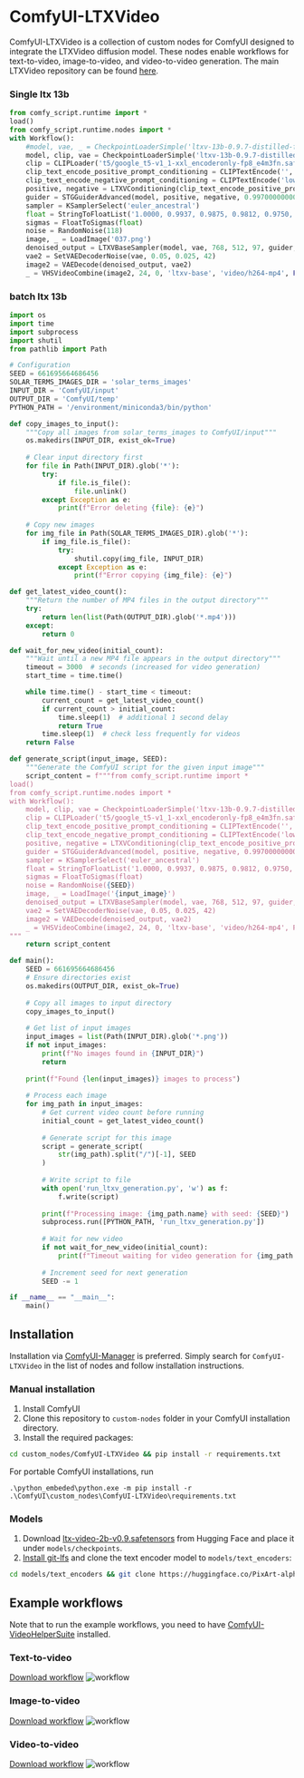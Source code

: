 # ComfyUI-LTXVideo
ComfyUI-LTXVideo is a collection of custom nodes for ComfyUI designed to integrate the LTXVideo diffusion model. These nodes enable workflows for text-to-video, image-to-video, and video-to-video generation. The main LTXVideo repository can be found [here](https://github.com/Lightricks/LTX-Video).

### Single ltx 13b
```python
from comfy_script.runtime import *
load()
from comfy_script.runtime.nodes import *
with Workflow():
    #model, vae, _ = CheckpointLoaderSimple('ltxv-13b-0.9.7-distilled-fp8.safetensors')
    model, clip, vae = CheckpointLoaderSimple('ltxv-13b-0.9.7-distilled-fp8.safetensors')
    clip = CLIPLoader('t5/google_t5-v1_1-xxl_encoderonly-fp8_e4m3fn.safetensors', 'ltxv', 'default')
    clip_text_encode_positive_prompt_conditioning = CLIPTextEncode('', clip)
    clip_text_encode_negative_prompt_conditioning = CLIPTextEncode('low quality, worst quality, deformed, distorted, disfigured, motion smear, motion artifacts, fused fingers, bad anatomy, weird hand, ugly', clip)
    positive, negative = LTXVConditioning(clip_text_encode_positive_prompt_conditioning, clip_text_encode_negative_prompt_conditioning, 24.000000000000004)
    guider = STGGuiderAdvanced(model, positive, negative, 0.9970000000000002, True, '1.0, 0.9933, 0.9850, 0.9767, 0.9008, 0.6180', '1,1,1,1,1,1', '0,0,0,0,0,0', '1, 1, 1, 1, 1, 1', '[25], [35], [35], [42], [42], [42]', None)
    sampler = KSamplerSelect('euler_ancestral')
    float = StringToFloatList('1.0000, 0.9937, 0.9875, 0.9812, 0.9750, 0.9094, 0.7250, 0.4219, 0.0')
    sigmas = FloatToSigmas(float)
    noise = RandomNoise(118)
    image, _ = LoadImage('037.png')
    denoised_output = LTXVBaseSampler(model, vae, 768, 512, 97, guider, sampler, sigmas, noise, image, '0', 0.8, 'center', 30, 1)
    vae2 = SetVAEDecoderNoise(vae, 0.05, 0.025, 42)
    image2 = VAEDecode(denoised_output, vae2)
    _ = VHSVideoCombine(image2, 24, 0, 'ltxv-base', 'video/h264-mp4', False, False, None, None, None)
```

### batch ltx 13b
```python
import os
import time
import subprocess
import shutil
from pathlib import Path

# Configuration
SEED = 661695664686456
SOLAR_TERMS_IMAGES_DIR = 'solar_terms_images'
INPUT_DIR = 'ComfyUI/input'
OUTPUT_DIR = 'ComfyUI/temp'
PYTHON_PATH = '/environment/miniconda3/bin/python'

def copy_images_to_input():
    """Copy all images from solar_terms_images to ComfyUI/input"""
    os.makedirs(INPUT_DIR, exist_ok=True)
    
    # Clear input directory first
    for file in Path(INPUT_DIR).glob('*'):
        try:
            if file.is_file():
                file.unlink()
        except Exception as e:
            print(f"Error deleting {file}: {e}")
    
    # Copy new images
    for img_file in Path(SOLAR_TERMS_IMAGES_DIR).glob('*'):
        if img_file.is_file():
            try:
                shutil.copy(img_file, INPUT_DIR)
            except Exception as e:
                print(f"Error copying {img_file}: {e}")

def get_latest_video_count():
    """Return the number of MP4 files in the output directory"""
    try:
        return len(list(Path(OUTPUT_DIR).glob('*.mp4')))
    except:
        return 0

def wait_for_new_video(initial_count):
    """Wait until a new MP4 file appears in the output directory"""
    timeout = 3000  # seconds (increased for video generation)
    start_time = time.time()

    while time.time() - start_time < timeout:
        current_count = get_latest_video_count()
        if current_count > initial_count:
            time.sleep(1)  # additional 1 second delay
            return True
        time.sleep(1)  # check less frequently for videos
    return False

def generate_script(input_image, SEED):
    """Generate the ComfyUI script for the given input image"""
    script_content = f"""from comfy_script.runtime import *
load()
from comfy_script.runtime.nodes import *
with Workflow():
    model, clip, vae = CheckpointLoaderSimple('ltxv-13b-0.9.7-distilled-fp8.safetensors')
    clip = CLIPLoader('t5/google_t5-v1_1-xxl_encoderonly-fp8_e4m3fn.safetensors', 'ltxv', 'default')
    clip_text_encode_positive_prompt_conditioning = CLIPTextEncode('', clip)
    clip_text_encode_negative_prompt_conditioning = CLIPTextEncode('low quality, worst quality, deformed, distorted, disfigured, motion smear, motion artifacts, fused fingers, bad anatomy, weird hand, ugly', clip)
    positive, negative = LTXVConditioning(clip_text_encode_positive_prompt_conditioning, clip_text_encode_negative_prompt_conditioning, 24.000000000000004)
    guider = STGGuiderAdvanced(model, positive, negative, 0.9970000000000002, True, '1.0, 0.9933, 0.9850, 0.9767, 0.9008, 0.6180', '1,1,1,1,1,1', '0,0,0,0,0,0', '1, 1, 1, 1, 1, 1', '[25], [35], [35], [42], [42], [42]', None)
    sampler = KSamplerSelect('euler_ancestral')
    float = StringToFloatList('1.0000, 0.9937, 0.9875, 0.9812, 0.9750, 0.9094, 0.7250, 0.4219, 0.0')
    sigmas = FloatToSigmas(float)
    noise = RandomNoise({SEED})
    image, _ = LoadImage('{input_image}')
    denoised_output = LTXVBaseSampler(model, vae, 768, 512, 97, guider, sampler, sigmas, noise, image, '0', 0.8, 'center', 30, 1)
    vae2 = SetVAEDecoderNoise(vae, 0.05, 0.025, 42)
    image2 = VAEDecode(denoised_output, vae2)
    _ = VHSVideoCombine(image2, 24, 0, 'ltxv-base', 'video/h264-mp4', False, False, None, None, None)
"""
    return script_content

def main():
    SEED = 661695664686456
    # Ensure directories exist
    os.makedirs(OUTPUT_DIR, exist_ok=True)
    
    # Copy all images to input directory
    copy_images_to_input()
    
    # Get list of input images
    input_images = list(Path(INPUT_DIR).glob('*.png'))
    if not input_images:
        print(f"No images found in {INPUT_DIR}")
        return
    
    print(f"Found {len(input_images)} images to process")
    
    # Process each image
    for img_path in input_images:
        # Get current video count before running
        initial_count = get_latest_video_count()
        
        # Generate script for this image
        script = generate_script(
            str(img_path).split("/")[-1], SEED
        )
        
        # Write script to file
        with open('run_ltxv_generation.py', 'w') as f:
            f.write(script)
        
        print(f"Processing image: {img_path.name} with seed: {SEED}")
        subprocess.run([PYTHON_PATH, 'run_ltxv_generation.py'])
        
        # Wait for new video
        if not wait_for_new_video(initial_count):
            print(f"Timeout waiting for video generation for {img_path.name}. Continuing to next image.")
        
        # Increment seed for next generation
        SEED -= 1

if __name__ == "__main__":
    main()

```

## Installation

Installation via [ComfyUI-Manager](https://github.com/ltdrdata/ComfyUI-Manager) is preferred. Simply search for `ComfyUI-LTXVideo` in the list of nodes and follow installation instructions.

### Manual installation

1. Install ComfyUI
2. Clone this repository to `custom-nodes` folder in your ComfyUI installation directory.
3. Install the required packages:
```bash
cd custom_nodes/ComfyUI-LTXVideo && pip install -r requirements.txt
```
For portable ComfyUI installations, run
```
.\python_embeded\python.exe -m pip install -r .\ComfyUI\custom_nodes\ComfyUI-LTXVideo\requirements.txt
```

### Models

1. Download [ltx-video-2b-v0.9.safetensors](https://huggingface.co/Lightricks/LTX-Video/blob/main/ltx-video-2b-v0.9.safetensors) from Hugging Face and place it under `models/checkpoints`.
2. [Install git-lfs](https://docs.github.com/en/repositories/working-with-files/managing-large-files/installing-git-large-file-storage) and clone the text encoder model to `models/text_encoders`:
```bash
cd models/text_encoders && git clone https://huggingface.co/PixArt-alpha/PixArt-XL-2-1024-MS
```

## Example workflows

Note that to run the example workflows, you need to have [ComfyUI-VideoHelperSuite](https://github.com/kosinkadink/ComfyUI-VideoHelperSuite) installed.

### Text-to-video

[Download workflow](assets/ltxvideo-t2v.json)
![workflow](assets/ltxvideo-t2v.png)

### Image-to-video

[Download workflow](assets/ltxvideo-i2v.json)
![workflow](assets/ltxvideo-i2v.png)

### Video-to-video

[Download workflow](assets/ltxvideo-v2v.json)
![workflow](assets/ltxvideo-v2v.png)
